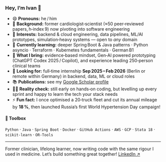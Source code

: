 ### Hey, I’m Ivan 👋

- 😄 **Pronouns:** he / him  
- 👋 **Background:** former cardiologist‑scientist (≈50 peer‑reviewed papers, h‑index 9) now pivoting into software engineering  
- 👀 **Interests:** backend & cloud engineering, data pipelines, ML/AI prototypes, simulation‑heavy systems — open to *any* domain  
- 🌱 **Currently learning:** deeper Spring Boot & Java patterns · Python asyncio · Terraform · Kubernetes fundamentals · German B1  
- 💪 **What I bring:** evidence‑based mindset, Gen‑AI powered prototyping (ChatGPT Codex 2025 / Copilot), and experience leading 250‑person clinical teams  
- 🤝 **Looking for:** full‑time internship **Sep 2025 – Feb 2026** (Berlin or remote within Germany) in backend, data, ML or cloud roles  
- 📚 **Publications:** see my [Google Scholar profile](https://scholar.google.com/citations?user=oCVFsu4AAAAJ)  
- 👩‍💻 **Reality check:** still early on hands‑on coding, but levelling up every sprint and happy to learn the tech your stack needs  
- ⚡ **Fun fact:** I once optimised a 20‑truck fleet and cut its annual mileage by **18 %**, then launched Russia’s first World Hypertension Day campaign! 

#### 🧰 Toolbox
`Python` · `Java` · `Spring Boot` · `Docker` · `GitHub Actions` · `AWS` · `GCP` · `Stata 18` · `scikit‑learn` · `OR‑Tools`

---

Former clinician, lifelong learner, now writing code with the same rigour I used in medicine. Let’s build something great together!
[LinkedIn ↗](https://www.linkedin.com/in/ivanstarostin/)  
